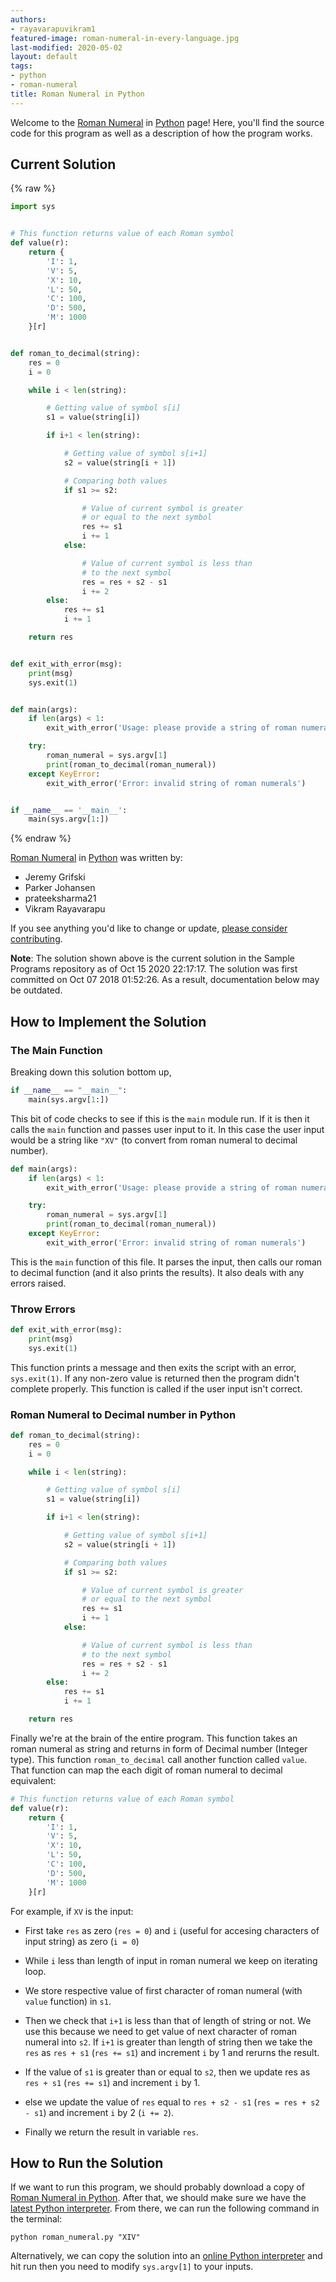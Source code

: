 ```yaml
---
authors:
- rayavarapuvikram1
featured-image: roman-numeral-in-every-language.jpg
last-modified: 2020-05-02
layout: default
tags:
- python
- roman-numeral
title: Roman Numeral in Python
---
```


Welcome to the [Roman Numeral](https://sampleprograms.io/projects/roman-numeral) in [Python](https://sampleprograms.io/languages/python) page! Here, you'll find the source code for this program as well as a description of how the program works.

## Current Solution

{% raw %}

```python
import sys


# This function returns value of each Roman symbol
def value(r):
    return {
        'I': 1,
        'V': 5,
        'X': 10,
        'L': 50,
        'C': 100,
        'D': 500,
        'M': 1000
    }[r]


def roman_to_decimal(string):
    res = 0
    i = 0

    while i < len(string):

        # Getting value of symbol s[i]
        s1 = value(string[i])

        if i+1 < len(string):

            # Getting value of symbol s[i+1]
            s2 = value(string[i + 1])

            # Comparing both values
            if s1 >= s2:

                # Value of current symbol is greater
                # or equal to the next symbol
                res += s1
                i += 1
            else:

                # Value of current symbol is less than
                # to the next symbol
                res = res + s2 - s1
                i += 2
        else:
            res += s1
            i += 1

    return res


def exit_with_error(msg):
    print(msg)
    sys.exit(1)


def main(args):
    if len(args) < 1:
        exit_with_error('Usage: please provide a string of roman numerals')

    try:
        roman_numeral = sys.argv[1]
        print(roman_to_decimal(roman_numeral))
    except KeyError:
        exit_with_error('Error: invalid string of roman numerals')


if __name__ == '__main__':
    main(sys.argv[1:])
```

{% endraw %}

[Roman Numeral](https://sampleprograms.io/projects/roman-numeral) in [Python](https://sampleprograms.io/languages/python) was written by:

- Jeremy Grifski
- Parker Johansen
- prateeksharma21
- Vikram Rayavarapu

If you see anything you'd like to change or update, [please consider contributing](https://github.com/TheRenegadeCoder/sample-programs).

**Note**: The solution shown above is the current solution in the Sample Programs repository as of Oct 15 2020 22:17:17. The solution was first committed on Oct 07 2018 01:52:26. As a result, documentation below may be outdated.

## How to Implement the Solution

### The Main Function

Breaking down this solution bottom up,

```python
if __name__ == "__main__":
    main(sys.argv[1:])
```

This bit of code checks to see if this is the `main` module run. If it is then it calls the `main`
function and passes user input to it. In this case the user input would be a string like `"XV"` (to convert from roman numeral to decimal number).

```python
def main(args):
    if len(args) < 1:
        exit_with_error('Usage: please provide a string of roman numerals')

    try:
        roman_numeral = sys.argv[1]
        print(roman_to_decimal(roman_numeral))
    except KeyError:
        exit_with_error('Error: invalid string of roman numerals')
```

This is the `main` function of this file. It parses the input, then calls our roman to decimal function
(and it also prints the results). It also deals with any errors raised.

### Throw Errors

```python
def exit_with_error(msg):
    print(msg)
    sys.exit(1)
```

This function prints a message and then exits the script with an error, `sys.exit(1)`.
If any non-zero value is returned then the program didn't complete properly.
This function is called if the user input isn't correct.

### Roman Numeral to Decimal number in Python

```python
def roman_to_decimal(string):
    res = 0
    i = 0

    while i < len(string):

        # Getting value of symbol s[i]
        s1 = value(string[i])

        if i+1 < len(string):

            # Getting value of symbol s[i+1]
            s2 = value(string[i + 1])

            # Comparing both values
            if s1 >= s2:

                # Value of current symbol is greater
                # or equal to the next symbol
                res += s1
                i += 1
            else:

                # Value of current symbol is less than
                # to the next symbol
                res = res + s2 - s1
                i += 2
        else:
            res += s1
            i += 1

    return res
```

Finally we're at the brain of the entire program. This function takes an roman numeral as string
and returns in form of Decimal number (Integer type). This function `roman_to_decimal` call another function called `value`. That function can map the each digit of roman numeral to decimal equivalent:

```python
# This function returns value of each Roman symbol
def value(r):
    return {
        'I': 1,
        'V': 5,
        'X': 10,
        'L': 50,
        'C': 100,
        'D': 500,
        'M': 1000
    }[r]
```

For example, if `XV` is the input:

* First take `res` as zero (`res = 0`) and `i` (useful for accesing characters of input string) as zero (`i = 0`)

* While `i` less than length of input in roman numeral we keep on iterating loop.

* We store respective value of first character of roman numeral (with `value` function) in `s1`.

* Then we check that `i+1` is less than that of length of string or not. We use this because we need to get value of next character of roman numeral into `s2`. If `i+1` is greater than length of string then we take the `res` as `res + s1` (`res += s1`) and increment `i` by 1 and rerurns the result.

* If the value of `s1` is greater than or equal to `s2`, then we update res as `res + s1` (`res += s1`) and increment `i` by 1.

* else we update the value of `res` equal to `res + s2 - s1` (`res = res + s2 - s1`) and increment `i` by 2 (`i += 2`).

* Finally we return the result in variable `res`.


## How to Run the Solution

If we want to run this program, we should probably download a copy of [Roman Numeral in Python][1].
After that, we should make sure we have the [latest Python interpreter][2].
From there, we can run the following command in the terminal:

`python roman_numeral.py "XIV"`

Alternatively, we can copy the solution into an [online Python interpreter][3] and hit run then you need to modify `sys.argv[1]` to your inputs.

[1]: https://github.com/TheRenegadeCoder/sample-programs/blob/main/archive/p/python/roman_numeral.py
[2]: https://www.python.org/downloads/
[3]: https://www.online-python.com/
